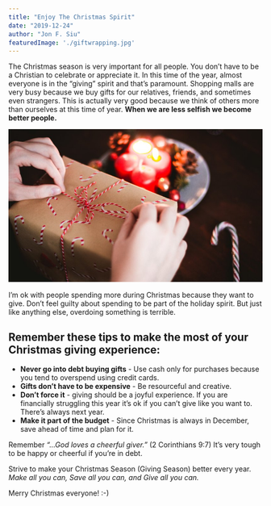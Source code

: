 ```yaml
---
title: "Enjoy The Christmas Spirit"
date: "2019-12-24"
author: "Jon F. Siu"
featuredImage: './giftwrapping.jpg'
---
```

The Christmas season is very important for all people.  You don’t have to be a Christian to celebrate or appreciate it.  In this time of the year, almost everyone is in the “giving” spirit and that’s paramount.  Shopping malls are very busy because we buy gifts for our relatives, friends, and sometimes even strangers.  This is actually very good because we think of others more than ourselves at this time of year.  **When we are less selfish we become better people.**

![giftwrapping](./giftwrapping.jpg)

I’m ok with people spending more during Christmas because they want to give.  Don’t feel guilty about spending to be part of the holiday spirit.  But just like anything else, overdoing something is terrible.

## Remember these tips to make the most of your Christmas giving experience:

* **Never go into debt buying gifts** - Use cash only for purchases because you tend to overspend using credit cards.
* **Gifts don’t have to be expensive** - Be resourceful and creative.
* **Don’t force it** - giving should be a joyful experience.  If you are financially struggling this year it’s ok if you can’t give like you want to.  There’s always next year.
* **Make it part of the budget** - Since Christmas is always in December, save ahead of time and plan for it.

Remember *“...God loves a cheerful giver.”* (2 Corinthians 9:7)
It’s very tough to be happy or cheerful if you’re in debt.

Strive to make your Christmas Season (Giving Season) better every year.
*Make all you can, Save all you can, and Give all you can.*

Merry Christmas everyone! :-)
